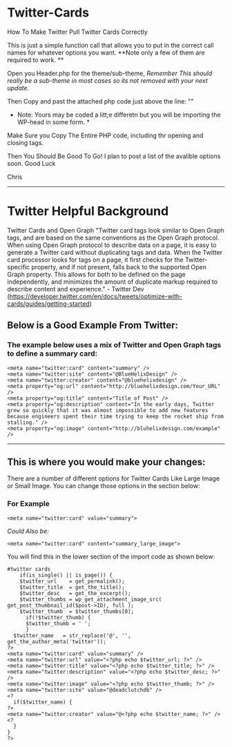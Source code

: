 # Twitter-Cards
How To Make Twitter Pull Twitter Cards Correctly

This is just a simple function call that allows you to put in the correct call names for whatever options you want.
**Note only a few of them are required to work.  **

Open you Header.php for the theme/sub-theme, 
*Remember This should really be a sub-theme in most cases so its not removed with your next update.* 

Then Copy and past the attached php code just above the line: "<?php wp_head(); ?>"

* Note: Yours may be coded a litt;e differetn but you will be importing the WP-head in some form. *

Make Sure you Copy The Entire PHP code, including thr opening and closing tags. 

Then You Should Be Good To Go!
I plan to post a list of the avalible options soon. 
Good Luck

Chris
__________

# Twitter Helpful Background

Twitter Cards and Open Graph
"Twitter card tags look similar to Open Graph tags, and are based on the same conventions as the Open Graph protocol. When using Open Graph protocol to describe data on a page, it is easy to generate a Twitter card without duplicating tags and data. When the Twitter card processor looks for tags on a page, it first checks for the Twitter-specific property, and if not present, falls back to the supported Open Graph property. This allows for both to be defined on the page independently, and minimizes the amount of duplicate markup required to describe content and experience." - Twitter Dev (https://developer.twitter.com/en/docs/tweets/optimize-with-cards/guides/getting-started)

## Below is a Good Example From Twitter:

### The example below uses a mix of Twitter and Open Graph tags to define a summary card:
```
<meta name="twitter:card" content="summary" />
<meta name="twitter:site" content="@BlueHelixDesign" />
<meta name="twitter:creator" content="@bluehelixdesign" />
<meta property="og:url" content="http://bluehelixdesign.com/Your_URL" />
<meta property="og:title" content="Title of Post" />
<meta property="og:description" content="In the early days, Twitter grew so quickly that it was almost impossible to add new features because engineers spent their time trying to keep the rocket ship from stalling." />
<meta property="og:image" content="http://bluhelixdesign.com/example" />
```
____________________________
## This is where you would make your changes:

There are a number of different options for Twitter Cards Like Large Image or Small Image.  You can change those options in the section below:

### For Example 

```
<meta name="twitter:card" value="summary">
```

*Could Also be:*

```
<meta name="twitter:card" content="summary_large_image">
```
You will find this in the lower section of the import code as shown below:

```
#twitter cards
    if(is_single() || is_page()) {
    $twitter_url    = get_permalink();
    $twitter_title  = get_the_title();
    $twitter_desc   = get_the_excerpt();
    $twitter_thumbs = wp_get_attachment_image_src( get_post_thumbnail_id($post->ID), full );
    $twitter_thumb  = $twitter_thumbs[0];
      if(!$twitter_thumb) {
      $twitter_thumb = ' ';
      }
  $twitter_name   = str_replace('@', '', get_the_author_meta('twitter'));
?>
<meta name="twitter:card" value="summary" />
<meta name="twitter:url" value="<?php echo $twitter_url; ?>" />
<meta name="twitter:title" value="<?php echo $twitter_title; ?>" />
<meta name="twitter:description" value="<?php echo $twitter_desc; ?>" />
<meta name="twitter:image" value="<?php echo $twitter_thumb; ?>" />
<meta name="twitter:site" value="@deadclutchdb" />
<?
  if($twitter_name) {
?>
<meta name="twitter:creator" value="@<?php echo $twitter_name; ?>" />
<?
  }
}
?>
```
